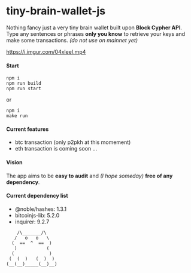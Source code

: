 # tiny-brain-wallet-js

Nothing fancy just a very tiny brain wallet built upon **Block Cypher API**.
Type any sentences or phrases **only you know** to retrieve your keys and make some transactions. _(do not use on mainnet yet)_

https://i.imgur.com/04xleeI.mp4
#### Start

```
npm i
npm run build
npm run start
```

or

```
npm i
make run
```

#### Current features

- btc transaction (only p2pkh at this momement)
- eth transaction is coming soon ...

#### Vision

The app aims to be **easy to audit** and _(I hope someday)_ **free of any dependency**.

#### Current dependency list

- @noble/hashes: 1.3.1
- bitcoinjs-lib: 5.2.0
- inquirer: 9.2.7

```
    /\_______/\
   /   o   o   \
  (  ==  ^  ==  )
   )           (
  (             )
 (  (  )   (  )  )
(__(__)_____(__)__)
```
